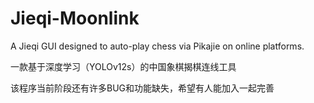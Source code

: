 # Jieqi-Moonlink
A Jieqi GUI designed to auto-play chess via Pikajie on online platforms.

一款基于深度学习（YOLOv12s）的中国象棋揭棋连线工具

该程序当前阶段还有许多BUG和功能缺失，希望有人能加入一起完善
